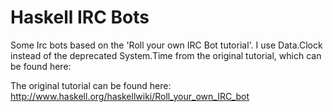 # Haskell IRC Bots
Some Irc bots based on the 'Roll your own IRC Bot tutorial'.  I use Data.Clock instead of the deprecated System.Time from the original tutorial, which can be found here:

The original tutorial can be found here:
<http://www.haskell.org/haskellwiki/Roll_your_own_IRC_bot>
